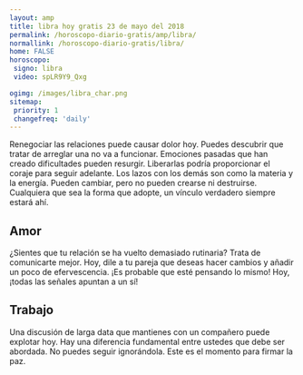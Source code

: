 ```yaml
---
layout: amp
title: libra hoy gratis 23 de mayo del 2018 
permalink: /horoscopo-diario-gratis/amp/libra/
normallink: /horoscopo-diario-gratis/libra/
home: FALSE
horoscopo:
 signo: libra
 video: spLR9Y9_Qxg

ogimg: /images/libra_char.png
sitemap:
 priority: 1
 changefreq: 'daily'
---
```



Renegociar las relaciones puede causar dolor hoy. Puedes descubrir que tratar de arreglar una no va a funcionar. Emociones pasadas que han creado dificultades pueden resurgir. Liberarlas podría proporcionar el coraje para seguir adelante. Los lazos con los demás son como la materia y la energía. Pueden cambiar, pero no pueden crearse ni destruirse. Cualquiera que sea la forma que adopte, un vínculo verdadero siempre estará ahí.

## Amor

¿Sientes que tu relación se ha vuelto demasiado rutinaria? Trata de comunicarte mejor. Hoy, dile a tu pareja que deseas hacer cambios y añadir un poco de efervescencia. ¡Es probable que esté pensando lo mismo! Hoy, ¡todas las señales apuntan a un sí!

## Trabajo

Una discusión de larga data que mantienes con un compañero puede explotar hoy. Hay una diferencia fundamental entre ustedes que debe ser abordada. No puedes seguir ignorándola. Este es el momento para firmar la paz.